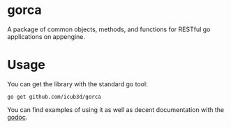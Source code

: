 gorca
=====

A package of common objects, methods, and functions for RESTful go
applications on appengine.

Usage
=====

You can get the library with the standard go tool:

    go get github.com/icub3d/gorca
	
You can find examples of using it as well as decent documentation with
the [godoc](http://godoc.org/github.com/icub3d/gorca).
